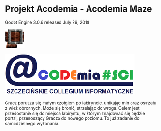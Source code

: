 # Projekt Acodemia - Acodemia Maze

Godot Engine 3.0.6 released July 29, 2018

![Acodemia icon](https://github.com/jackflower/AcodemiaMaze/blob/master/acodemia_maze_icon.png)

![Acodemia logo](https://github.com/jackflower/Acodemia_tutorials/blob/master/graphics/acodemia_logo_small.png)

Gracz porusza się małym czołgiem po labiryncie, unikając min oraz ostrzału z wież obronnych. Może się bronić, strzelając do wroga. Celem jest przedostanie się do miejsca labiryntu, w którym znajdować się będzie portal, przenoszący Gracza do nowego poziomu. To już zadanie do samodzielnego wykonania.
